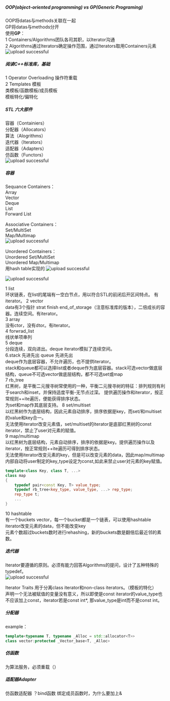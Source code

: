 ##### OOP(object-oriented programming) vs GP(Generic Programing)  
OOP将datas与methods关联在一起  
GP将datas与methods分开  
使用**GP**：  
1 Containers/Algorithms团队各司其职，以Iterator沟通  
2 Algorithms通过Iterators确定操作范围，通过Iterators取用Containers元素  
![upload successful](../img/pasted-11.png)

##### 阅读C++标准库，基础  
1 Operator Overloading 操作符重载  
2 Templates 模板  
类模板/函数模板/成员模板  
模板特化/偏特化

##### STL 六大部件
容器（Containiers）  
分配器（Allocators）  
算法（Alogrithms）  
迭代器（Iterators）  
适配器（Adapters）  
仿函数（Functors）  
![upload successful](../img/pasted-8.png)  

##### 容器  
Sequance Containers：  
Array  
Vector  
Deque  
List  
Forward List  

Associative Containers：  
Set/MultiSet   
Map/Multimap    
![upload successful](../img/pasted-9.png)  

Unordered Containers：  
Unordered Set/MultiSet  
Unordered Map/Multimap  
用hash table实现的
![upload successful](../img/pasted-10.png) 

![upload successful](../img/pasted-12.png)

1 list  
环状链表，在list的尾端有一空白节点，用以符合STL的前闭后开区间特点。 有iterator。
2 vector  
data有3个指针 strat finish end_of_storage（注意标准库的版本），二倍成长的容器。连续空间。有iterator。  
3 array  
没有ctor，没有dtor。有iterator。  
4 forwrad_list  
线状单项串列  
5 deque  
分段连续，双向进出。deque iterator模拟了连续空间。  
6.stack 先进先出 queue 先进先出  
deque作为底层容器，不允许遍历，也不提供iterator。  
stack和queue都可以选择list或者deque作为底层容器。stack可选vector做底层结构，queue不可选vector做底层结构，都不可选set或map   
7 rb_tree  
红黑树，是平衡二元搜寻树常使用的一种，平衡二元搜寻树的特征：排列规则有利于search和inset，并保持适度平衡-无节点过深。 
提供遍历操作和iterator，按正常规则++ite遍历，便能获得排序状态。  
为set和map作其底层支持。
8 set/multiset  
以红黑树作为底层结构，因此元素自动排序，排序依据是key，而set/和multiset的value和key合一。  
无法使用iterator改变元素值，set/multiset的iterator是底部红黑树的const iterator，禁止了user对元素的赋值。  
9 map/multimap  
以红黑树为底层结构，元素自动排序，排序的依据是key。提供遍历操作以及iterator，按正常规则++ite遍历可得到排序状态。  
无法使用iterator改变元素的key，但是可以改变元素的data，因此map/multimap内部自动将user制定的key_type设定为const,如此来禁止user对元素的key赋值。

```c++
template<class Key, class T, ...>
class map
{
	typedef pair<const Key, T> value_type;
    typedef rb_tree<key_type, value_type, ...> rep_type;
    rep_type t;
    ...
}
```
10 hashtable  
有一个buckets vector，每一个bucket都是一个链表，可以使用hashtable iterator改变元素的data，但不能改变key  
元素个数超过buckets数时进行rehashing，新的buckets数是翻倍后最近邻的素数。
##### 迭代器  
Iterator要遵循的原则。必须有能力回答Algorithms的提问，设计了五种特殊的typedef。  
![upload successful](../img/pasted-13.png)

Iterator Traits 用于分离class iterator和non-class iterators。（模板的特化）  
声明一个无法被赋值的变量没有意义，所以即使是const iterator的value_type也不应该加上const，iterator若是const int*, 那value_type是int而不是const int。  


##### 分配器  
example：  
```c++  
template<typename T, typename _Alloc = std::allocator<T>>
class vector:protected _Vector_base<T, _Alloc>
```

##### 仿函数  
为算法服务，必须重载（）  

##### 适配器Adapter  
仿函数适配器
？bind函数  绑定成员函数时，为什么要加上&